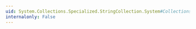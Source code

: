 ```yaml
---
uid: System.Collections.Specialized.StringCollection.System#Collections#IList#Add(System.Object)
internalonly: False
---
```

